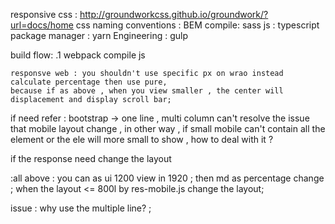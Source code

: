 responsive css : http://groundworkcss.github.io/groundwork/?url=docs/home
css naming conventions : BEM  compile: sass
js : typescript
package manager : yarn
Engineering : gulp


build flow:
    .1 webpack compile js

    responsve web : you shouldn't use specific px on wrao instead calculate percentage then use pure,
    because if as above , when you view smaller , the center will displacement and display scroll bar;

if need refer : bootstrap -> one line , multi column can't resolve the issue that mobile layout change , in other
way , if small mobile can't contain all the element or the ele will more small to show , how to deal with it ?

if the response need change the layout


:all above : you can as ui 1200 view in 1920 ; then md as percentage change ; when the layout <= 800l
by res-mobile.js change the layout;


issue : why use the multiple line? ;

